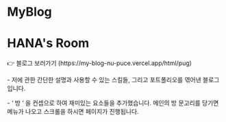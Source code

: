 # MyBlog

<h1>HANA's Room</h1>
👉 블로그 보러가기 (https://my-blog-nu-puce.vercel.app/html/pug)
<p>- 저에 관한 간단한 설명과 사용할 수 있는 스킬들, 그리고 포트폴리오를 엮어낸 블로그입니다.</p>
<p>- ‘ 방 ‘ 을 컨셉으로 하여 재미있는 요소들을 추가했습니다. 메인의 방 문고리를 당기면 메뉴가 나오고 스크롤을 하시면 페이지가 진행됩니다.</p> 
